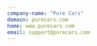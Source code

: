 ```yaml
---
company-name: "Pure Cars"
domain: purecars.com
home: www.purecars.com
email: support@purecars.com
---
```




